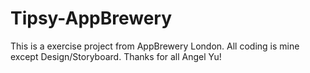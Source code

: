 # Tipsy-AppBrewery
This is a exercise project from AppBrewery London. All coding is mine except Design/Storyboard. Thanks for all Angel Yu!
